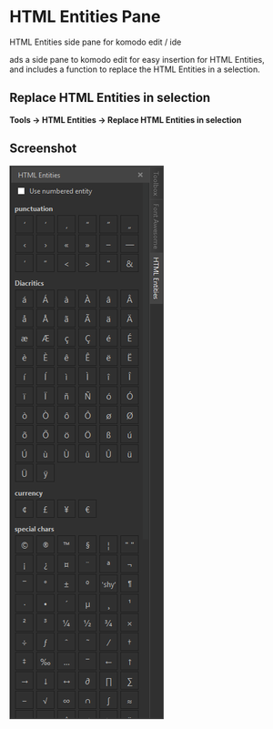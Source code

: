 # HTML Entities Pane
HTML Entities side pane for komodo edit / ide

ads a side pane to komodo edit for easy insertion for HTML Entities,  
and includes a function to replace the HTML Entities in a selection.

## Replace HTML Entities in selection
<b>Tools -> HTML Entities -> Replace HTML Entities in selection</b>

## Screenshot
<img src="screenshot.png" alt="screenshot">